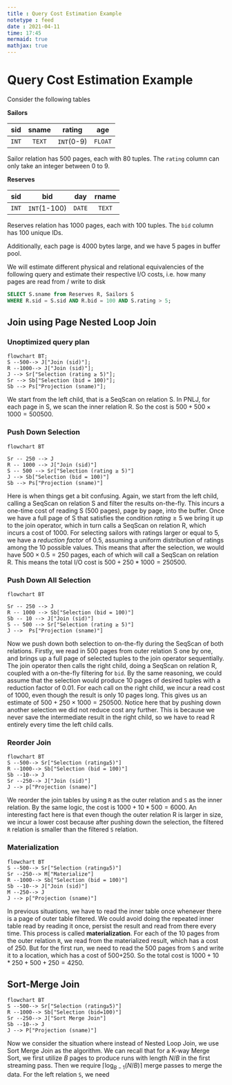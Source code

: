 ```yaml
---
title : Query Cost Estimation Example
notetype : feed
date : 2021-04-11
time: 17:45
mermaid: true
mathjax: true
---
```

# Query Cost Estimation Example

Consider the following tables 

**Sailors**

|  sid  | sname  | rating |   age   |
|:-----:|:------:|:------:|:-------:|
| `INT` | `TEXT` | `INT`(0-9)  | `FLOAT` |

Sailor relation has 500 pages, each with 80 tuples. The `rating` column can only take an integer between 0 to 9.

**Reserves**

|  sid  |  bid  |  day   | rname  |
|:-----:|:-----:|:------:|:------:|
| `INT` | `INT`(1-100) | `DATE` | `TEXT` |

Reserves relation has 1000 pages, each with 100 tuples. The `bid` column has 100 unique IDs.

Additionally, each page is 4000 bytes large, and we have 5 pages in buffer pool.

We will estimate different physical and relational equivalencies of the following query and estimate their respective I/O costs, i.e. how many pages are read from / write to disk

```sql
SELECT S.sname from Reserves R, Sailors S
WHERE R.sid = S.sid AND R.bid = 100 AND S.rating > 5;
```


## Join using Page Nested Loop Join

### Unoptimized query plan
```mermaid
flowchart BT;
S --500--> J["Join (sid)"];
R --1000--> J["Join (sid)"];
J --> Sr["Selection (rating ≥ 5)"];
Sr --> Sb["Selection (bid = 100)"];
Sb --> Ps["Projection (sname)"];
```

We start from the left child, that is a SeqScan on relation S. In PNLJ, for each page in S, we scan the inner relation R. So the cost is $500+500\times1000=500500$.

### Push Down Selection
``` mermaid
flowchart BT

Sr -- 250 --> J
R -- 1000 --> J["Join (sid)"]
S -- 500 --> Sr["Selection (rating ≥ 5)"]
J --> Sb["Selection (bid = 100)"]
Sb --> Ps["Projection (sname)"]

```
Here is when things get a bit confusing. Again, we start from the left child, calling a SeqScan on relation S and filter the results on-the-fly. This incurs a one-time cost of reading S (500 pages), page by page, into the buffer. Once we have a full page of S that satisfies the condition $rating\geq 5$ we bring it up to the join operator, which in turn calls a SeqScan on relation R, which incurs a cost of 1000. For selecting sailors with ratings larger or equal to 5, we have a *reduction factor* of 0.5, assuming a uniform distribution of ratings among the 10 possible values. This means that after the selection, we would have $500\times 0.5=250$ pages, each of which will call a SeqScan on relation R. This means the total I/O cost is $500+250*1000=250500$.

### Push Down All Selection
``` mermaid
flowchart BT

Sr -- 250 --> J
R -- 1000 --> Sb["Selection (bid = 100)"]
Sb -- 10 --> J["Join (sid)"]
S -- 500 --> Sr["Selection (rating ≥ 5)"]
J -->  Ps["Projection (sname)"]

```
Now we push down both selection to on-the-fly during the SeqScan of both relations. Firstly, we read in 500 pages from outer relation S one by one, and brings up a full page of selected tuples to the join operator sequentially. The join operator then calls the right child, doing a SeqScan on relation R, coupled with a on-the-fly filtering for `bid`. By the same reasoning, we could assume that the selection would produce 10 pages of desired tuples with a reduction factor of 0.01. For each call on the right child, we incur a read cost of 1000, even though the result is only 10 pages long. This gives us an estimate of $500+250\times1000=250500$. Notice here that by pushing down another selection we did not reduce cost any further. This is because we never save the intermediate result in the right child, so we have to read R entirely every time the left child calls.

### Reorder Join
```mermaid
flowchart BT
S --500--> Sr["Selection (rating≥5)"]
R --1000--> Sb["Selection (bid = 100)"]
Sb --10--> J
Sr --250--> J["Join (sid)"]
J --> p["Projection (sname)"]
```
We reorder the join tables by using `R` as the outer relation and `S` as the inner relation. By the same logic, the cost is $1000+10*500=6000$. An interesting fact here is that even though the outer relation R is larger in size, we incur a lower cost because after pushing down the selection, the filtered `R` relation is smaller than the filtered `S` relation.

### Materialization
```mermaid
flowchart BT
S --500--> Sr["Selection (rating≥5)"]
Sr --250--> M["Materialize"]
R --1000--> Sb["Selection (bid = 100)"]
Sb --10--> J["Join (sid)"]
M --250--> J
J --> p["Projection (sname)"]

```

In previous situations, we have to read the inner table once whenever there is a page of outer table filtered. We could avoid doing the repeated inner table read by reading it once, persist the result and read from there every time. This process is called **materialization**.  For each of the 10 pages from the outer relation `R`, we read from the materialized result, which has a cost of 250. But for the first run, we need to read the 500 pages from `S` and write it to a location, which has a cost of 500+250. So the total cost is $1000+10*250+500+250=4250$.

## Sort-Merge Join
```mermaid
flowchart BT
S --500--> Sr["Selection (rating≥5)"]
R --1000--> Sb["Selection (bid=100)"]
Sr --250--> J["Sort Merge Join"]
Sb --10--> J
J --> P["Projection (sname)"]
```

Now we consider the situation where instead of Nested Loop Join, we use Sort Merge Join as the algorithm. We can recall that for a K-way Merge Sort, we first utilize $B$ pages to produce runs with length $N/B$ in the first streaming pass. Then we require $\lceil\log_{B-1}(N/B)\rceil$ merge passes to merge the data. For the left relation `S`, we need 